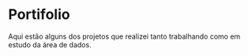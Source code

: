 # Portifolio
Aqui estão alguns dos projetos que realizei tanto trabalhando como em estudo da área de dados.
